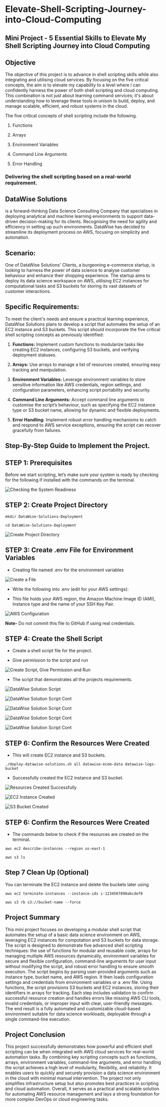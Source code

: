 # Elevate-Shell-Scripting-Journey-into-Cloud-Computing 

## Mini Project - 5 Essential Skills to Elevate My Shell Scripting Journey into Cloud Computing 

## Objective 

The objective of this project is to advance in shell scripting skills while also integrating and utilising cloud services. By focusing on the five critical concepts, the aim is to elevate my capability to a level where I can confidently harness the power of both shell scripting and cloud computing. This combination is not just about learning command services; it's about understanding how to leverage these tools in unison to build, deploy, and manage scalable, efficient, and robust systems in the cloud. 

The five critical concepts of shell scripting include the following.

1. Functions 

2. Arrays 

3. Environment Variables

4. Command Line Arguments

5. Error Handling 

### Delivering the shell scripting based on a real-world requirement. 

## DataWise Solutions 
is a forward-thinking Data Science Consulting Company that specialises in deploying analytical and machine learning environments to support data-driven decision-making for its clients. Recognising the need for agility and efficiency in setting up such environments. DataWise has decided to streamline its deployment process on AWS, focusing on simplicity and automation. 

## Scenario: 

One of DataWise Solutions' Clients, a burgeoning e-commerce startup, is looking to harness the power of data science to analyse customer behaviour and enhance their shopping experience. The startup aims to deploy its data science workspace on AWS, utilising EC2 instances for computational tasks and S3 buckets for storing its vast datasets of customer interactions. 

## Specific Requirements: 

To meet the client's needs and ensure a practical learning experience, DataWise Solutions plans to develop a script that automates the setup of an EC2 instance and S3 buckets. This script should incorporate the five critical shell scripting concepts as previously identified: 

1. **Functions:** Implement custom functions to modularize tasks like creating EC2 instances, configuring S3 buckets, and verifying deployment statuses. 

2. **Arrays:** Use arrays to manage a list of resources created, ensuring easy tracking and manipulation.

3. **Environment Variables:** Leverage environment variables to store sensitive information like AWS credentials, region settings, and configuration parameters, enhancing script portability and security. 

4. **Command Line Arguments:** Accept command line arguments to customise the script’s behaviour, such as specifying the EC2 instance type or S3 bucket name, allowing for dynamic and flexible deployments.

5. **Error Handling:** Implement robust error handling mechanisms to catch and respond to AWS service exceptions, ensuring the script can recover gracefully from failures.

## Step-By-Step Guide to Implement the Project. 

## STEP 1: Prerequisites

Before we start scripting, let’s make sure your system is ready by checking for the following if installed with the commands on the terminal. 

![Checking the System Readiness](./img/01.%20Checking%20the%20System%20Readiness.png) 

## STEP 2: Create Project Directory 

`mkdir DataWise-Solutions-Deployment`

`cd DataWise-Solutions-Deployment` 

![Create Project Directory](./img/02.%20Create%20Project%20Directory.png)

## STEP 3: Create .env File for Environment Variables 

- Creating file named .env for the environment variables 

![Create a File](./img/03.%20Create%20a%20File%20.env.png)

- Write the following into .env (edit for your AWS settings):

- This file holds your AWS region, the Amazon Machine Image ID (AMI), Instance type and the name of your SSH Key Pair.

![AWS Configuration](./img/04.%20AWS%20Configuration.png) 

**Note-** Do not commit this file to GitHub if using real credentials. 

## STEP 4: Create the Shell Script

- Create a shell script file for the project.

- Give permission to the script and run 

![Create Script, Give Permission and Run](./img/05.%20Create%20Script,%20Give%20Permission%20and%20Run.png)

- The script that demonstrates all the projects requirements.

![DataWise Solution Script](./img/06.%20DataWise%20Solution%20Script.png) 

![DataWise Solution Script Cont](./img/07.%20DataWise%20Solution%20Script%20Cont.png) 

![DataWise Solution Script Cont](./img/08.%20DataWise%20Solution%20Script%20Cont.png) 

![DataWise Solution Script Cont](./img/09.%20DataWise%20Solution%20Script%20Cont.png) 

![DataWise Solution Script Cont](./img/10.%20DataWise%20Solution%20Script%20Cont.png) 

## STEP 6: Confirm the Resources Were Created 

- This will create EC2 instance and S3 buckets.

`./deploy-datawise-solutions.sh all datawise-ecom-data datawise-logs-bucket` 

- Successfully created the EC2 instance and S3 bucket. 

![Resources Created Successfully](./img/11.%20Resources%20Created%20Successfully.png) 

![EC2 Instance Created](./img/12.%20EC2%20Instance%20Created.png) 

![S3 Bucket Created](./img/13.%20S3%20Bucket%20Created.png)

## STEP 6: Confirm the Resources Were Created 

- The commands below to check if the resources are created on the terminal.

`aws ec2 describe-instances --region us-east-1` 

`aws s3 ls`

## Step 7 Clean Up (Optional)

You can terminate the EC2 instance and delete the buckets later using

`aws ec2 terminate-instances --instance-ids i-1234567890abcdef0`

`aws s3 rb s3://bucket-name --force` 

## Project Summary 

This mini project focuses on developing a modular shell script that automates the setup of a basic data science environment on AWS, leveraging EC2 instances for computation and S3 buckets for data storage. The script is designed to demonstrate five advanced shell scripting techniques: the use of functions for modular and reusable code, arrays for managing multiple AWS resources dynamically, environment variables for secure and flexible configuration, command-line arguments for user input without modifying the script, and robust error handling to ensure smooth execution. The script begins by parsing user-provided arguments such as instance type, bucket name, and AWS region. It then loads configuration settings and credentials from environment variables or a .env file. Using functions, the script provisions S3 buckets and EC2 instances, storing their identifiers in arrays for tracking. Each step includes validation to confirm successful resource creation and handles errors like missing AWS CLI tools, invalid credentials, or improper input with clear, user-friendly messages. The end result is a fully automated and customizable cloud-based environment suitable for data science workloads, deployable through a single command-line execution. 

## Project Conclusion 

This project successfully demonstrates how powerful and efficient shell scripting can be when integrated with AWS cloud services for real-world automation tasks. By combining key scripting concepts such as functions, arrays, environment variables, command-line arguments, and error handling the script achieves a high level of modularity, flexibility, and reliability. It enables users to quickly and securely provision a data science environment in the cloud with minimal manual intervention. The project not only simplifies infrastructure setup but also promotes best practices in scripting and cloud automation. Overall, it serves as a practical and scalable solution for automating AWS resource management and lays a strong foundation for more complex DevOps or cloud engineering tasks.